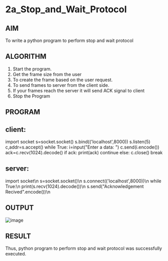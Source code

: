 # 2a_Stop_and_Wait_Protocol
## AIM 
To write a python program to perform stop and wait protocol
## ALGORITHM
1. Start the program.
2. Get the frame size from the user
3. To create the frame based on the user request.
4. To send frames to server from the client side.
5. If your frames reach the server it will send ACK signal to client
6. Stop the Program
## PROGRAM
## client:
import socket
s=socket.socket()
s.bind(('localhost',8000))
s.listen(5)
c,addr=s.accept()
while True:
 i=input("Enter a data: ")
 c.send(i.encode())
 ack=c.recv(1024).decode()
 if ack:
   print(ack)
   continue
 else:
   c.close()
   break
##  server:
import socket\n
s=socket.socket()\n
s.connect(('localhost',8000))\n
while True:\n
 print(s.recv(1024).decode())\n
 s.send("Acknowledgement Recived".encode())\n
## OUTPUT
![image](https://github.com/MuthulakshmiD/2a_Stop_and_Wait_Protocol/assets/144870775/5b27486c-3fdf-4717-93e1-99d0140790ff)

## RESULT
Thus, python program to perform stop and wait protocol was successfully executed.
